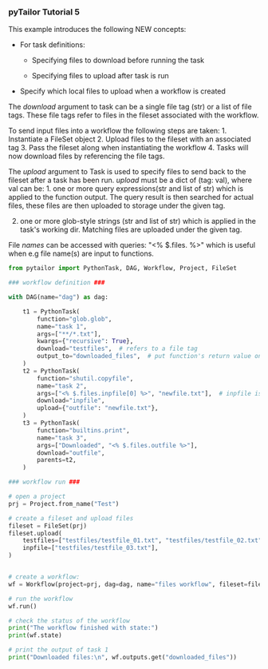 ### pyTailor Tutorial 5
This example introduces the following NEW concepts:

- For task definitions:

    - Specifying files to download before running the task

    - Specifying files to upload after task is run

- Specify which local files to upload when a workflow is created

The *download* argument to task can be a single file tag (str) or a list of file
tags. These file tags refer to files in the fileset associated with
the workflow.

To send input files into a workflow the following steps are taken:
    1. Instantiate a FileSet object
    2. Upload files to the fileset with an associated tag
    3. Pass the fileset along when instantiating the workflow
    4. Tasks will now download files by referencing the file tags.

The *upload* argument to Task is used to specify files to send back to the
fileset after a task has been run. *upload* must be a dict of (tag: val),
where val can be:
    1. one or more query expressions(str and list of str) which is applied
       to the function output. The query result is then searched for actual files,
       these files are then uploaded to storage under the given tag.

2. one or more glob-style strings (str and list of str) which is applied
       in the task's working dir. Matching files are uploaded under the
       given tag.

File *names* can be accessed with queries: "<% $.files.<tag> %>" which is useful when e.g
file name(s) are input to functions.

``` python 
from pytailor import PythonTask, DAG, Workflow, Project, FileSet

### workflow definition ###

with DAG(name="dag") as dag:

    t1 = PythonTask(
        function="glob.glob",
        name="task 1",
        args=["**/*.txt"],
        kwargs={"recursive": True},
        download="testfiles",  # refers to a file tag
        output_to="downloaded_files",  # put function's return value on $.outputs.downloaded_files
    )
    t2 = PythonTask(
        function="shutil.copyfile",
        name="task 2",
        args=["<% $.files.inpfile[0] %>", "newfile.txt"],  # inpfile is a tag
        download="inpfile",
        upload={"outfile": "newfile.txt"},
    )
    t3 = PythonTask(
        function="builtins.print",
        name="task 3",
        args=["Downloaded", "<% $.files.outfile %>"],
        download="outfile",
        parents=t2,
    )

### workflow run ###

# open a project
prj = Project.from_name("Test")

# create a fileset and upload files
fileset = FileSet(prj)
fileset.upload(
    testfiles=["testfiles/testfile_01.txt", "testfiles/testfile_02.txt"],
    inpfile=["testfiles/testfile_03.txt"],
)


# create a workflow:
wf = Workflow(project=prj, dag=dag, name="files workflow", fileset=fileset)

# run the workflow
wf.run()

# check the status of the workflow
print("The workflow finished with state:")
print(wf.state)

# print the output of task 1
print("Downloaded files:\n", wf.outputs.get("downloaded_files"))
```